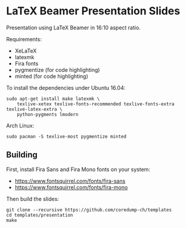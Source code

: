 # LaTeX Beamer Presentation Slides

Presentation using LaTeX Beamer in 16:10 aspect ratio.

Requirements:

- XeLaTeX
- latexmk
- Fira fonts
- pygmentize (for code highlighting)
- minted (for code highlighting)

To install the dependencies under Ubuntu 16.04:

    sudo apt-get install make latexmk \
        texlive-xetex texlive-fonts-recommended texlive-fonts-extra texlive-latex-extra \
        python-pygments lmodern

Arch Linux:

    sudo pacman -S texlive-most pygmentize minted

## Building

First, install Fira Sans and Fira Mono fonts on your system:

- https://www.fontsquirrel.com/fonts/fira-sans
- https://www.fontsquirrel.com/fonts/fira-mono

Then build the slides:

    git clone --recursive https://github.com/coredump-ch/templates
    cd templates/presentation
    make
